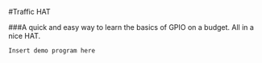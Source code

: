 #Traffic HAT

###A quick and easy way to learn the basics of GPIO on a budget. All in a nice HAT.

```python
Insert demo program here
```
